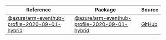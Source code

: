 | Reference | Package | Source |
|---|---|---|
|[@azure/arm-eventhub-profile-2020-09-01-hybrid](arm-eventhub-profile-2020-09-01-hybrid-readme.md)|[@azure/arm-eventhub-profile-2020-09-01-hybrid](https://www.npmjs.com/package/@azure/arm-eventhub-profile-2020-09-01-hybrid)|[GitHub](https://github.com/Azure/azure-sdk-for-js/blob/main/sdk/eventhub/arm-eventhub-profile-2020-09-01-hybrid)|
